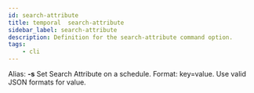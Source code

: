```yaml
---
id: search-attribute
title: temporal  search-attribute
sidebar_label: search-attribute
description: Definition for the search-attribute command option.
tags:
	- cli
---
```


Alias: **-s**
Set Search Attribute on a schedule. Format: key=value. Use valid JSON formats for value.
